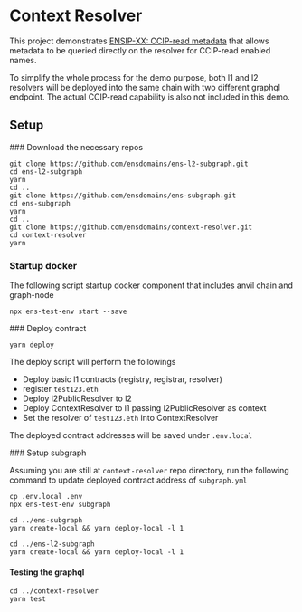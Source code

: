# Context Resolver

This project demonstrates [ENSIP-XX: CCIP-read metadata](https://github.com/ensdomains/docs/blob/d8eac7e0357fb9bb1062925409c2edfd3d42572a/ens-improvement-proposals/ensip-xx-ccip-metadata.md) that allows metadata to be queried directly on the resolver for CCIP-read enabled names.

To simplify the whole process for the demo purpose, both l1 and l2 resolvers will be deployed into the same chain with two different graphql endpoint.
The actual CCIP-read capability is also not included in this demo.

## Setup

### Download the necessary repos

```
git clone https://github.com/ensdomains/ens-l2-subgraph.git
cd ens-l2-subgraph
yarn
cd ..
git clone https://github.com/ensdomains/ens-subgraph.git
cd ens-subgraph
yarn
cd ..
git clone https://github.com/ensdomains/context-resolver.git
cd context-resolver
yarn
```

### Startup docker

The following script startup docker component that includes anvil chain and graph-node

```
npx ens-test-env start --save
```

### Deploy contract

```
yarn deploy
```

The deploy script will perform the followings

- Deploy basic l1 contracts (registry, registrar, resolver)
- register `test123.eth`
- Deploy l2PublicResolver to l2
- Deploy ContextResolver to l1 passing l2PublicResolver as context
- Set the resolver of `test123.eth` into ContextResolver

The deployed contract addresses will be saved under `.env.local`

### Setup subgraph

Assuming you are still at `context-resolver` repo directory, run the following command to update deployed contract address of `subgraph.yml`

```
cp .env.local .env
npx ens-test-env subgraph
```

```
cd ../ens-subgraph
yarn create-local && yarn deploy-local -l 1
```

```
cd ../ens-l2-subgraph
yarn create-local && yarn deploy-local -l 1
```

#### Testing the graphql

```
cd ../context-resolver
yarn test
```
